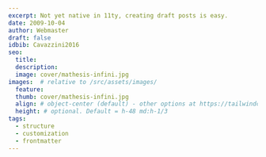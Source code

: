 ```yaml
---
excerpt: Not yet native in 11ty, creating draft posts is easy.
date: 2009-10-04
author: Webmaster
draft: false
idbib: Cavazzini2016
seo:
  title:
  description:
  image: cover/mathesis-infini.jpg
images:  # relative to /src/assets/images/
  feature: 
  thumb: cover/mathesis-infini.jpg
  align: # object-center (default) - other options at https://tailwindcss.com/docs/object-position
  height: # optional. Default = h-48 md:h-1/3
tags:
  - structure
  - customization
  - frontmatter
---
```



